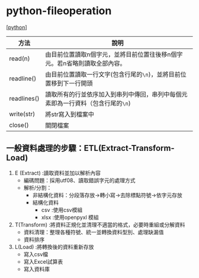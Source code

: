 # python-fileoperation

[[python]]

|方法|說明|
|--|--|
|read(n)|由目前位置讀取n個字元，並將目前位置往後移n個字元。若n省略則讀取全部內容。|
|readline()|由目前位置讀取一行文字(包含行尾的`\n`)，並將目前位置移到下一行開頭|
|readlines()|讀取所有的行並依序加入到串列中傳回，串列中每個元素即為一行資料（包含行尾的`\n`)|
|write(str)|將str寫入到檔案中|
|close()|關閉檔案|

## 一般資料處理的步驟：ETL(Extract-Transform-Load)

1. E (Extract) :讀取資料並加以解析內容
    - 編碼問題：採用utf08、讀取錯誤字元的處理方式
    - 解析/分割：
        - 非結構化資料：分段落存放->轉小寫->去除標點符號->依字元存放
        - 結構化資料
            - csv :使用csv模組
            - xlsx :使用openpyxl 模組 
1. T(Transform) :將資料正規化並清理不適當的格式，必要時重組或分解資料
    - 資料清理：整理各種符號、統一並轉換資料型別、處理缺漏值
    - 資料排序 
1. L(Load) :將轉換後的資料重新存放 
    - 寫入csv檔
    - 寫入Excel試算表
    - 寫入資料庫

[//begin]: # "Autogenerated link references for markdown compatibility"
[python]: python.md "Python"
[//end]: # "Autogenerated link references"